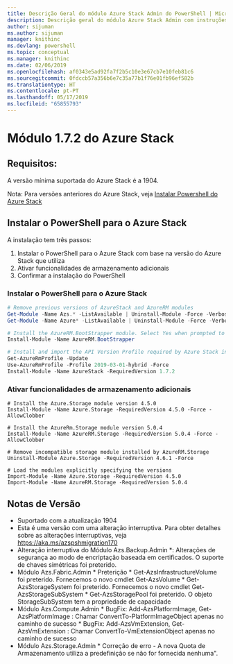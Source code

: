 ```yaml
---
title: Descrição Geral do módulo Azure Stack Admin do PowerShell | Microsoft Docs
description: Descrição geral do módulo Azure Stack Admin com instruções para instalação e configuração.
author: sijuman
ms.author: sijuman
manager: knithinc
ms.devlang: powershell
ms.topic: conceptual
ms.manager: knithinc
ms.date: 02/06/2019
ms.openlocfilehash: af0343e5ad92fa7f2b5c10e3e67cb7e10feb81c6
ms.sourcegitcommit: 0fdccb57a356b6e7c35a77b1f76e01fb96ef582b
ms.translationtype: HT
ms.contentlocale: pt-PT
ms.lasthandoff: 05/17/2019
ms.locfileid: "65855793"
---
```

# <a name="azure-stack-module-172"></a>Módulo 1.7.2 do Azure Stack

## <a name="requirements"></a>Requisitos:

A versão mínima suportada do Azure Stack é a 1904.

Nota: Para versões anteriores do Azure Stack, veja [Instalar Powershell do Azure Stack](https://docs.microsoft.com/en-us/azure/azure-stack/azure-stack-powershell-install#install-azure-stack-powershell)

## <a name="install-powershell-for-azure-stack"></a>Instalar o PowerShell para o Azure Stack

A instalação tem três passos:

1. Instalar o PowerShell para o Azure Stack com base na versão do Azure Stack que utiliza
2. Ativar funcionalidades de armazenamento adicionais
3. Confirmar a instalação do PowerShell

### <a name="install-azure-stack-powershell"></a>Instalar o PowerShell para o Azure Stack

```powershell
# Remove previous versions of AzureStack and AzureRM modules
Get-Module -Name Azs.* -ListAvailable | Uninstall-Module -Force -Verbose
Get-Module -Name Azure* -ListAvailable | Uninstall-Module -Force -Verbose

# Install the AzureRM.BootStrapper module. Select Yes when prompted to install NuGet
Install-Module -Name AzureRM.BootStrapper

# Install and import the API Version Profile required by Azure Stack into the current PowerShell session.
Get-AzureRmProfile -Update
Use-AzureRmProfile -Profile 2019-03-01-hybrid -Force
Install-Module -Name AzureStack -RequiredVersion 1.7.2
```

### <a name="enable-additional-storage-features"></a>Ativar funcionalidades de armazenamento adicionais

```
# Install the Azure.Storage module version 4.5.0
Install-Module -Name Azure.Storage -RequiredVersion 4.5.0 -Force -AllowClobber

# Install the AzureRm.Storage module version 5.0.4
Install-Module -Name AzureRM.Storage -RequiredVersion 5.0.4 -Force -AllowClobber

# Remove incompatible storage module installed by AzureRM.Storage
Uninstall-Module Azure.Storage -RequiredVersion 4.6.1 -Force

# Load the modules explicitly specifying the versions
Import-Module -Name Azure.Storage -RequiredVersion 4.5.0
Import-Module -Name AzureRM.Storage -RequiredVersion 5.0.4
```

## <a name="release-notes"></a>Notas de Versão

* Suportado com a atualização 1904
* Esta é uma versão com uma alteração interruptiva. Para obter detalhes sobre as alterações interruptivas, veja <https://aka.ms/azspshmigration170>
* Alteração interruptiva do Módulo Azs.Backup.Admin *: Alterações de segurança ao modo de encriptação baseada em certificados. O suporte de chaves simétricas foi preterido.
* Módulo Azs.Fabric.Admin       * Preterição           * Get-AzsInfrastructureVolume foi preterido. Fornecemos o novo cmdlet Get-AzsVolume           * Get-AzsStorageSystem foi preterido. Fornecemos o novo cmdlet Get-AzsStorageSubSystem           * Get-AzsStoragePool foi preterido. O objeto StorageSubSystem tem a propriedade de capacidade
* Módulo Azs.Compute.Admin           * BugFix: Add-AzsPlatformImage, Get-AzsPlatformImage : Chamar ConvertTo-PlatformImageObject apenas no caminho de sucesso           * BugFix: Add-AzsVmExtension, Get-AzsVmExtension : Chamar ConvertTo-VmExtensionObject apenas no caminho de sucesso
* Módulo Azs.Storage.Admin           * Correção de erro - A nova Quota de Armazenamento utiliza a predefinição se não for fornecida nenhuma".
